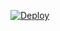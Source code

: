 [![Deploy](https://www.herokucdn.com/deploy/button.png)](https://dashboard.heroku.com/new?template=https://github.com/Applemusiclk/V2ray-1)
